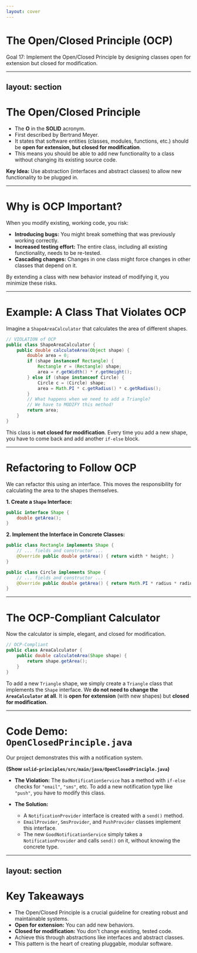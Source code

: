 ```yaml
---
layout: cover
--- 
```


# The Open/Closed Principle (OCP)

<div class="pt-12">
  <span class="px-2 py-1 rounded">
    Goal 17: Implement the Open/Closed Principle by designing classes open for extension but closed for modification.
  </span>
</div>

---
layout: section
---

# The Open/Closed Principle

<v-clicks>

- The **O** in the **SOLID** acronym.
- First described by Bertrand Meyer.
- It states that software entities (classes, modules, functions, etc.) should be **open for extension, but closed for modification**.
- This means you should be able to add new functionality to a class without changing its existing source code.

</v-clicks>

<div class="mt-8">
<v-click>

**Key Idea:** Use abstraction (interfaces and abstract classes) to allow new functionality to be plugged in.

</v-click>
</div>

---

# Why is OCP Important?

When you modify existing, working code, you risk:

<v-clicks>

- **Introducing bugs:** You might break something that was previously working correctly.
- **Increased testing effort:** The entire class, including all existing functionality, needs to be re-tested.
- **Cascading changes:** Changes in one class might force changes in other classes that depend on it.

</v-clicks>

By extending a class with new behavior instead of modifying it, you minimize these risks.

---

# Example: A Class That Violates OCP

Imagine a `ShapeAreaCalculator` that calculates the area of different shapes.

```java
// VIOLATION of OCP
public class ShapeAreaCalculator {
    public double calculateArea(Object shape) {
        double area = 0;
        if (shape instanceof Rectangle) {
            Rectangle r = (Rectangle) shape;
            area = r.getWidth() * r.getHeight();
        } else if (shape instanceof Circle) {
            Circle c = (Circle) shape;
            area = Math.PI * c.getRadius() * c.getRadius();
        }
        // What happens when we need to add a Triangle?
        // We have to MODIFY this method!
        return area;
    }
}
```
This class is **not closed for modification**. Every time you add a new shape, you have to come back and add another `if-else` block.

---

# Refactoring to Follow OCP

We can refactor this using an interface. This moves the responsibility for calculating the area to the shapes themselves.

**1. Create a `Shape` Interface:**

```java
public interface Shape {
    double getArea();
}
```

**2. Implement the Interface in Concrete Classes:**

```java
public class Rectangle implements Shape {
    // ... fields and constructor ...
    @Override public double getArea() { return width * height; }
}

public class Circle implements Shape {
    // ... fields and constructor ...
    @Override public double getArea() { return Math.PI * radius * radius; }
}
```

---

# The OCP-Compliant Calculator

Now the calculator is simple, elegant, and closed for modification.

```java
// OCP-Compliant
public class AreaCalculator {
    public double calculateArea(Shape shape) {
        return shape.getArea();
    }
}
```

To add a new `Triangle` shape, we simply create a `Triangle` class that implements the `Shape` interface. We **do not need to change the `AreaCalculator` at all**. It is **open for extension** (with new shapes) but **closed for modification**.

---

# Code Demo: `OpenClosedPrinciple.java`

Our project demonstrates this with a notification system.

**(Show `solid-principles/src/main/java/OpenClosedPrinciple.java`)**

- **The Violation:** The `BadNotificationService` has a method with `if-else` checks for `"email"`, `"sms"`, etc. To add a new notification type like `"push"`, you have to modify this class.

- **The Solution:**
    - A `NotificationProvider` interface is created with a `send()` method.
    - `EmailProvider`, `SmsProvider`, and `PushProvider` classes implement this interface.
    - The new `GoodNotificationService` simply takes a `NotificationProvider` and calls `send()` on it, without knowing the concrete type.

---
layout: section
---

# Key Takeaways

<v-clicks>

- The Open/Closed Principle is a crucial guideline for creating robust and maintainable systems.
- **Open for extension:** You can add new behaviors.
- **Closed for modification:** You don't change existing, tested code.
- Achieve this through abstractions like interfaces and abstract classes.
- This pattern is the heart of creating pluggable, modular software.

</v-clicks>
